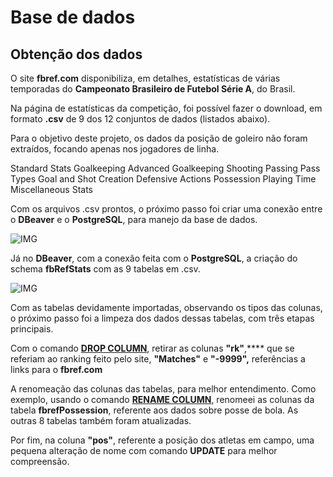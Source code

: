 ﻿# Base de dados

## Obtenção dos dados

O site **fbref.com** disponibiliza, em detalhes, estatísticas de várias temporadas do **Campeonato Brasileiro de Futebol Série A**, do Brasil. 

Na página de estatísticas da competição, foi possível fazer o download, em formato **.csv** de 9 dos 12 conjuntos de dados (listados abaixo).

Para o objetivo deste projeto, os dados da posição de goleiro não foram extraídos, focando apenas nos jogadores de linha.

Standard Stats
Goalkeeping
Advanced Goalkeeping
Shooting
Passing 
Pass Types
Goal and Shot Creation
Defensive Actions
Possession
Playing Time
Miscellaneous Stats

Com os arquivos .csv prontos, o próximo passo foi criar uma conexão entre o **DBeaver** e o **PostgreSQL**, para manejo da base de dados.

![IMG](https://i.ibb.co/yQS5Ypj/Captura-de-Tela-47.png)

Já no **DBeaver**, com a conexão feita com o **PostgreSQL**, a criação do schema **fbRefStats** com as 9 tabelas em .csv. 

![IMG](https://i.ibb.co/VwC2StL/Captura-de-Tela-48.png)

Com as tabelas devidamente importadas, observando os tipos das colunas, o próximo passo foi a limpeza dos dados dessas tabelas, com três etapas principais.

Com o comando **[DROP COLUMN](https://github.com/rafaelvcarelli/fbrefanalysis/blob/main/DROPCOLUMNS.sql)**, retirar as colunas **"rk"**,**** que se referiam ao ranking feito pelo site, **"Matches"** e **"-9999",** referências a links para o **fbref.com**

A renomeação das colunas das tabelas, para melhor entendimento. Como exemplo, usando o comando **[RENAME COLUMN](https://github.com/rafaelvcarelli/fbrefanalysis/blob/main/RENAMECOLUMNS.sql)**, renomeei as colunas da tabela **fbrefPossession**, referente aos dados sobre posse de bola. As outras 8 tabelas também foram atualizadas.

Por fim, na coluna **"pos"**, referente a posição dos atletas em campo, uma pequena alteração de nome com comando **UPDATE** para melhor compreensão.

